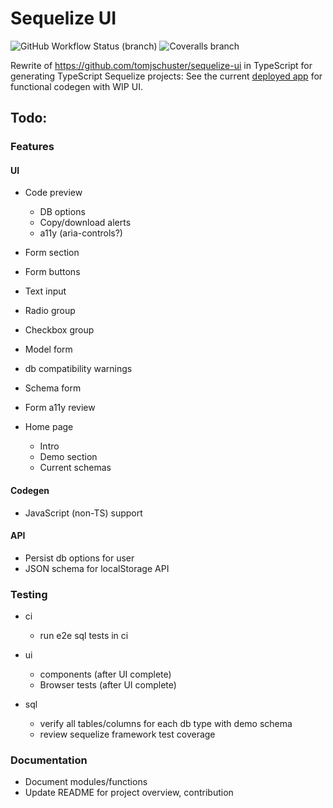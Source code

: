 # Sequelize UI

![GitHub Workflow Status (branch)](https://img.shields.io/github/workflow/status/tomjschuster/sequelize-ui-ts/CI/main)
![Coveralls branch](https://img.shields.io/coveralls/github/tomjschuster/sequelize-ui-ts/main)

Rewrite of https://github.com/tomjschuster/sequelize-ui in TypeScript for generating TypeScript Sequelize projects: See the current [deployed app](https://sequelize-ui-ts.web.app/) for functional codegen with WIP UI.

## Todo:

### Features

#### UI

- Code preview

  - DB options
  - Copy/download alerts
  - a11y (aria-controls?)

- Form section
- Form buttons
- Text input
- Radio group
- Checkbox group
- Model form
- db compatibility warnings
- Schema form
- Form a11y review
- Home page
  - Intro
  - Demo section
  - Current schemas

#### Codegen

- JavaScript (non-TS) support

#### API

- Persist db options for user
- JSON schema for localStorage API

### Testing

- ci
  - run e2e sql tests in ci

- ui
  - components (after UI complete)
  - Browser tests (after UI complete)

- sql
  - verify all tables/columns for each db type with demo schema
  - review sequelize framework test coverage

### Documentation

- Document modules/functions
- Update README for project overview, contribution
